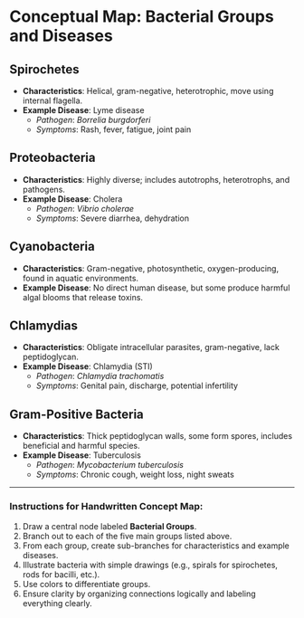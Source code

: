 # Conceptual Map: Bacterial Groups and Diseases

## Spirochetes
- **Characteristics**: Helical, gram-negative, heterotrophic, move using internal flagella.
- **Example Disease**: Lyme disease
  - *Pathogen*: *Borrelia burgdorferi*
  - *Symptoms*: Rash, fever, fatigue, joint pain

## Proteobacteria
- **Characteristics**: Highly diverse; includes autotrophs, heterotrophs, and pathogens.
- **Example Disease**: Cholera
  - *Pathogen*: *Vibrio cholerae*
  - *Symptoms*: Severe diarrhea, dehydration

## Cyanobacteria
- **Characteristics**: Gram-negative, photosynthetic, oxygen-producing, found in aquatic environments.
- **Example Disease**: No direct human disease, but some produce harmful algal blooms that release toxins.

## Chlamydias
- **Characteristics**: Obligate intracellular parasites, gram-negative, lack peptidoglycan.
- **Example Disease**: Chlamydia (STI)
  - *Pathogen*: *Chlamydia trachomatis*
  - *Symptoms*: Genital pain, discharge, potential infertility

## Gram-Positive Bacteria
- **Characteristics**: Thick peptidoglycan walls, some form spores, includes beneficial and harmful species.
- **Example Disease**: Tuberculosis
  - *Pathogen*: *Mycobacterium tuberculosis*
  - *Symptoms*: Chronic cough, weight loss, night sweats

---

### Instructions for Handwritten Concept Map:
1. Draw a central node labeled **Bacterial Groups**.
2. Branch out to each of the five main groups listed above.
3. From each group, create sub-branches for characteristics and example diseases.
4. Illustrate bacteria with simple drawings (e.g., spirals for spirochetes, rods for bacilli, etc.).
5. Use colors to differentiate groups.
6. Ensure clarity by organizing connections logically and labeling everything clearly.
